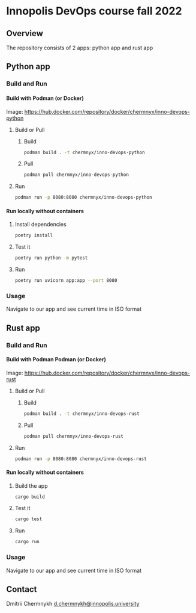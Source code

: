# Innopolis DevOps course fall 2022

## Overview

The repository consists of 2 apps: python app and rust app

## Python app

### Build and Run

#### Build with Podman (or Docker)

Image: <https://hub.docker.com/repository/docker/chermnyx/inno-devops-python>

1. Build or Pull

   1. Build

      ```bash
      podman build . -t chermnyx/inno-devops-python
      ```

   2. Pull

      ```bash
      podman pull chermnyx/inno-devops-python
      ```

2. Run

   ```bash
   podman run -p 8080:8080 chermnyx/inno-devops-python
   ```

#### Run locally without containers

1. Install dependencies

   ```bash
   poetry install
   ```

2. Test it

   ```bash
   poetry run python -m pytest
   ```

3. Run

   ```bash
   poetry run uvicorn app:app --port 8080
   ```

### Usage

Navigate to our app and see current time in ISO format

## Rust app

### Build and Run

#### Build with Podman Podman (or Docker)

Image: <https://hub.docker.com/repository/docker/chermnyx/inno-devops-rust>

1. Build or Pull

   1. Build

      ```bash
      podman build . -t chermnyx/inno-devops-rust
      ```

   2. Pull

      ```bash
      podman pull chermnyx/inno-devops-rust
      ```

2. Run

   ```bash
   podman run -p 8080:8080 chermnyx/inno-devops-rust
   ```

#### Run locally without containers

1. Build the app

   ```bash
   cargo build
   ```

2. Test it

   ```bash
   cargo test
   ```

3. Run

   ```bash
   cargo run
   ```

### Usage

Navigate to our app and see current time in ISO format

## Contact

Dmitrii Chermnykh <d.chermnykh@innopolis.university>

